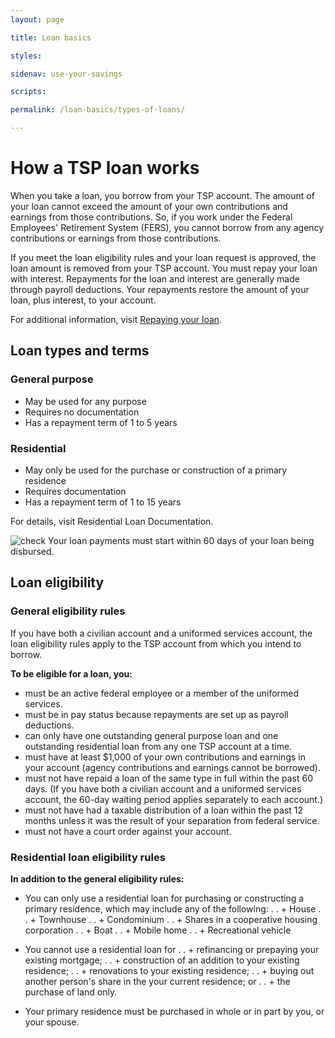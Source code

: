 ```yaml
---
layout: page

title: Loan basics

styles:

sidenav: use-your-savings

scripts:

permalink: /loan-basics/types-of-loans/

---
```


# How a TSP loan works 

When you take a loan, you borrow from your TSP account. The amount of your loan cannot exceed the amount of your own contributions and earnings from those contributions. So, if you work under the Federal Employees' Retirement System (FERS), you cannot borrow from any agency contributions or earnings from those contributions.
 
If you meet the loan eligibility rules and your loan request is approved, the loan amount is removed from your TSP account. You must repay your loan with interest. Repayments for the loan and interest are generally made through payroll deductions. Your repayments restore the amount of your loan, plus interest, to your account.

For additional information, visit [Repaying your loan](repaying-your-loan.md).

## Loan types and terms

### General purpose 
+ May be used for any purpose
+ Requires no documentation
+ Has a repayment term of 1 to 5 years
### Residential
+ May only be used for the purchase or construction of a primary residence
+ Requires documentation
+ Has a repayment term of 1 to 15 years

For details, visit Residential Loan Documentation.

![check](tsp-redesign/assets/img/alert-circle.svg "circle alert") Your loan payments must start within 60 days of your loan being disbursed.

## Loan eligibility

### General eligibility rules

If you have both a civilian account and a uniformed services account, the loan eligibility rules apply to the TSP account from which you intend to borrow.
 
**To be eligible for a loan, you:**
+ must be an active federal employee or a member of the uniformed services.
+ must be in pay status because repayments are set up as payroll deductions.
+ can only have one outstanding general purpose loan and one outstanding residential loan from any one TSP account at a time.
+ must have at least $1,000 of your own contributions and earnings in your account (agency contributions and earnings cannot be borrowed).
+ must not have repaid a loan of the same type in full within the past 60 days. (If you have both a civilian account and a uniformed services account, the 60-day waiting period applies separately to each account.)
+ must not have had a taxable distribution of a loan within the past 12 months unless it was the result of your separation from federal service.
+ must not have a court order against your account.

### Residential loan eligibility rules
**In addition to the general eligibility rules:**
+ You can only use a residential loan for purchasing or constructing a primary residence, which may include any of the following:
. . + House
. . + Townhouse
. . + Condominium
. . + Shares in a cooperative housing corporation
. . + Boat
. . + Mobile home
. . + Recreational vehicle
 
+ You cannot use a residential loan for
. . + refinancing or prepaying your existing mortgage;
. . + construction of an addition to your existing residence;
. . + renovations to your existing residence;
. . + buying out another person's share in the your current residence; or
. . + the purchase of land only.
 
+ Your primary residence must be purchased in whole or in part by you, or your spouse.
